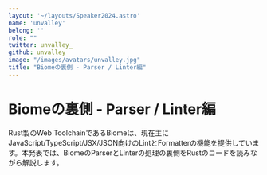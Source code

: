 ```yaml
---
layout: '~/layouts/Speaker2024.astro'
name: 'unvalley'
belong: ''
role: ""
twitter: unvalley_
github: unvalley
image: "/images/avatars/unvalley.jpg"
title: "Biomeの裏側 - Parser / Linter編"
---
```


# Biomeの裏側 - Parser / Linter編

Rust製のWeb ToolchainであるBiomeは、現在主にJavaScript/TypeScript/JSX/JSON向けのLintとFormatterの機能を提供しています。本発表では、BiomeのParserとLinterの処理の裏側をRustのコードを読みながら解説します。

